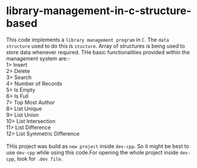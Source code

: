 # library-management-in-c-structure-based<br>

This code implements a `library management program` in `C`. The `data structure` used to do this is `stucture`. Array of structures is being used to store data whenever required. THe basic functionalities provided within the management system are:-<br>
1> Insert<br>
2> Delete<br>
3> Search<br>
4> Number of Records<br>
5> Is Empty<br>
6> Is Full<br>
7> Top Most Author<br>
8> List Unique<br>
9> List Union<br>
10> List Intersection<br>
11> List Difference<br>
12> List Symmetric Difference<br>
<br>
THis project was build as `new project` inside `dev-cpp`. So it might be best to use `dev-cpp` while using this code.For opening the whole project inside `dev-cpp`, look for `.dev file`.
